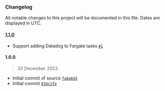 ### Changelog

All notable changes to this project will be documented in this file. Dates are displayed in UTC.

#### [1.1.0](https://github.com/isotoma/datadog-ecs-cdk/compare/1.0.0...1.1.0)

- Support adding Datadog to Fargate tasks [`#1`](https://github.com/isotoma/datadog-ecs-cdk/pull/1)

#### 1.0.0

> 20 December 2023

- Initial commit of source [`fa8a6d3`](https://github.com/isotoma/datadog-ecs-cdk/commit/fa8a6d3aa8a615c0c208c5521b86d4e8f4268313)
- Initial commit [`034c1fe`](https://github.com/isotoma/datadog-ecs-cdk/commit/034c1fe981a554069c50c94df21146edc4ad4f15)
